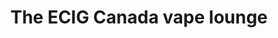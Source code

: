 ---
title: "The ECIG Canada vape lounge"
url: /surrey/the-ecig-canada-vape-lounge/
shop: E-Zigaretten
---